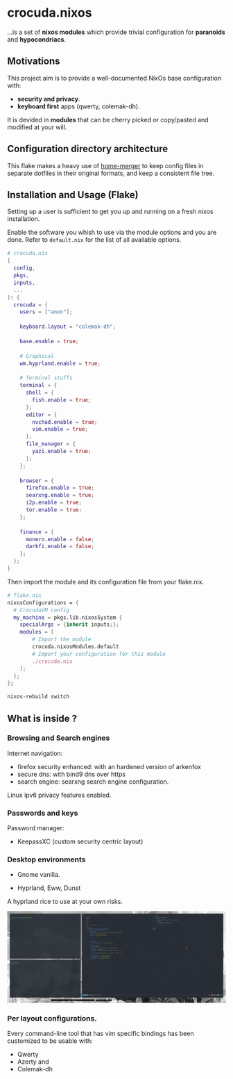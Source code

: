 # crocuda.nixos

...is a set of **nixos modules** which provide trivial configuration for
**paranoids** and **hypocondriacs**.

## Motivations

This project aim is to provide a well-documented NixOs base configuration with:

- **security and privacy**.
- **keyboard first** apps (qwerty, colemak-dh).

It is devided in **modules** that can be cherry picked or copy/pasted and
modified at your will.

## Configuration directory architecture

This flake makes a heavy use of [home-merger](https://github.com/pipelight/nixos-utils) to
keep config files in separate dotfiles in their original formats, and keep a
consistent file tree.

## Installation and Usage (Flake)

Setting up a user is sufficient to get you up and running on a fresh nixos
installation.

Enable the software you whish to use via the module options and you are done.
Refer to `default.nix` for the list of all available options.

```nix
# crocuda.nix
{
  config,
  pkgs,
  inputs,
  ...
}: {
  crocuda = {
    users = ["anon"];

    keyboard.layout = "colemak-dh";

    base.enable = true;

    # Graphical
    wm.hyprland.enable = true;

    # Terminal stuffs
    terminal = {
      shell = {
        fish.enable = true;
      };
      editor = {
        nvchad.enable = true;
        vim.enable = true;
      };
      file_manager = {
        yazi.enable = true;
      };
    };

    browser = {
      firefox.enable = true;
      searxng.enable = true;
      i2p.enable = true;
      tor.enable = true;
    };

    finance = {
      monero.enable = false;
      darkfi.enable = false;
    };
  };
}
```

Then import the module and its configuration file from your flake.nix.

```nix
# flake.nix
nixosConfigurations = {
  # CrocudaVM config
  my_machine = pkgs.lib.nixosSystem {
    specialArgs = {inherit inputs;};
    modules = [
        # Import the module
        crocuda.nixosModules.default
        # Import your configuration for this module
        ./crocuda.nix
    ];
  };
};
```

```sh
nixos-rebuild switch
```

## What is inside ?

### Browsing and Search engines

Internet navigation:

- firefox security enhanced: with an hardened version of arkenfox
- secure dns: with bind9 dns over https
- search engine: searxng search engine configuration.

Linux ipv6 privacy features enabled.

### Passwords and keys

Password manager:

- KeepassXC (custom security centric layout)

### Desktop environments

- Gnome vanilla.

- Hyprland, Eww, Dunst

A hyprland rice to use at your own risks.

<img src="hyprshot.png" width="1080"/>

### Per layout configurations.

Every command-line tool that has vim specific bindings has been customized to be usable with:

- Qwerty
- Azerty
  and
- Colemak-dh
